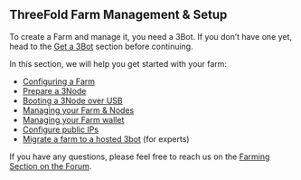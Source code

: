 ## ThreeFold Farm Management & Setup

To create a Farm and manage it, you need a 3Bot. If you don’t have one yet, head to the [Get a 3Bot](sdk:3bot_deployer) section before continuing.

In this section, we will help you get started with your farm:

- [Configuring a Farm](farm_init)
- [Prepare a 3Node](3node_prepare)
- [Booting a 3Node over USB](boot_3node_usb)
- [Managing your Farm & Nodes](3bot_farm_mgmt)
- [Managing your Farm wallet](configure_wallet)
- [Configure public IPs](configure_farmer_ips)
- [Migrate a farm to a hosted 3bot](farm_migration) (for experts)

If you have any questions, please feel free to reach us on the [Farming Section on the Forum](https://forum.Threefold.io/c/Threefold-grid-support/farmer-discussion).

